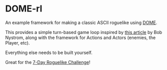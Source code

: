 # DOME-rl

An example framework for making a classic ASCII roguelike using [DOME](https://domeengine.com).

This provides a simple turn-based game loop inspired by [this article](https://journal.stuffwithstuff.com/2014/07/15/a-turn-based-game-loop/) by Bob Nystrom, along with the framework for Actions and Actors (enemies, the Player, etc).

Everything else needs to be built yourself.

Great for the [7-Day Roguelike Challenge](https://itch.io/jam/7drl-challenge-2020)!
